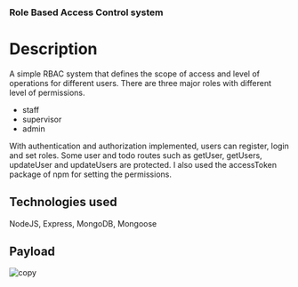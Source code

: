 ### Role Based Access Control system ###

# Description
A simple RBAC system that defines the scope of access and level of operations for different users. There are three major roles with different level of permissions.
- staff  
- supervisor 
- admin

With authentication and authorization implemented, users can register, login and set roles.
Some user and todo routes such as getUser, getUsers, updateUser and updateUsers are protected. I also used the accessToken package of npm for setting the permissions.

 ## Technologies used ##
NodeJS,
Express,
MongoDB, 
Mongoose


## Payload
![copy](https://user-images.githubusercontent.com/80100485/211212839-54cb3841-f0e7-4643-9c2e-39a217379545.png)
